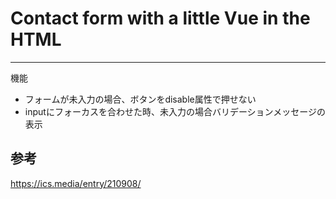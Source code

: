 # Contact form with a little Vue in the HTML
---

機能
- フォームが未入力の場合、ボタンをdisable属性で押せない
- inputにフォーカスを合わせた時、未入力の場合バリデーションメッセージの表示

## 参考
https://ics.media/entry/210908/

